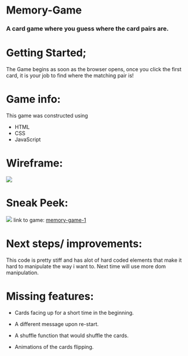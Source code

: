 # Memory-Game  
### A card game where you guess where the card pairs are.

# Getting Started;

The Game begins as soon as the browser opens, once you click the first card, it is your job to find where the matching pair is!

# Game info:

This game was constructed using
- HTML 
- CSS 
- JavaScript

# Wireframe:
![](https://i.ibb.co/LQrKq5K/Screenshot-from-2021-10-22-10-17-02.png)

# Sneak Peek:
![](https://i.ibb.co/k2QyYDP/Screenshot-from-2021-10-21-12-17-40.png)
link to game: [memory-game-1](https://memory-game-1.surge.sh/)

# Next steps/ improvements:

This code is pretty stiff and has alot of hard coded elements that make it hard to manipulate the way i want to. Next time will use more dom manipulation.

# Missing features:

- Cards facing up for a short time in the beginning.

- A different message upon re-start.

- A shuffle function that would shuffle the cards.

- Animations of the cards flipping.
